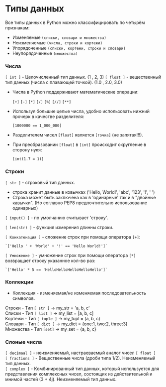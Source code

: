 # Типы данных
 
Все типы данных в Python можно классифицировать по четырём признакам:
- Изменяемые `(списки, словари и множества)`
- Неизменяемые `(числа, строки и кортежи)`
- Упорядоченные `(списки, кортежи, строки и словари)`
- Неупорядоченные `(множества)`

  

### Числа  

`[ int ]` - Целочисленный тип данных. (1 , 2, 3)
`[ float ]` - вещественный тип данных (числа с плавающей точкой). (1.0 , 2.0, 3.0)

- Числа в Python поддерживают математические операции:

    `[+]` `[-]` `[*]` `[/]` `[%]` `[//]` `[**]`
  
- Используя большие целые числа, удобно использовать нижний прочерк в качестве разделителя:
  
    `[1000000 == 1_000_000]`
  
- Разделителем чисел `[float]` является `[точка]` (не запятая!!!).
- При преобразовании `[float]` в `[int]` происходит округление в сторону нуля:

    `[int(1.7 = 1)]`

  

### Строки

`[ str ]` - строковый тип данных.  

- строка хранит данные в ковычках ('Hello, World!', 'abc', '123', '!', ' ')
- Строка может быть заключена как в 'одинарные' так и в "двойные кавычки". (Но соглавно PEP8 предпочтительно использование одинарных)

`[ input() ]` - по умолчанию считывает 'строку'.

`[ len(str) ]` - функция измерения длинны строки.

`[ Конкатенация ]` - сложение строк при помощи оператора `[+]`:

    `['Hello ' + 'World' + '!' == 'Hello World!']`

`[ Умножение ]` - умножение строк при помощи оператора `[*]` возвращает строку указанное кол-во раз:

    `['Hello' * 5 == 'HelloHelloHelloHelloHello']`

  

### Коллекции  

- Коллекция - изменяемая/не изменяемая последовательность символов.

Строки - Тип `[ str ]` -> my_str = 'a, b, c'  
Списки - Тип `[ list ]` -> my_list = [a, b, c]   
Кортежи - Тип `[ tuple ]` -> my_tupl = (a, b, c)  
Словари - Тип `[ dict ]` -> my_dict = {one:1, two:2, three:3}  
Множества - Тип `[set]` -> my_set = {a, b, c}

### Слоные числа

`[ decimaal ]` - неизменяемый, настраеваемый аналог чисел `[ float ]`  
`[ fractions ]` - Вещественные числа (дроби типа 1/2). Неизменяемый тип данных.  
`[ complex ]` - Комбинированный тип данных, который используется для представления комплексных чисел, состоящих из действительной и мнимой частей (3 + 4j). Неизменяемый тип данных.  
